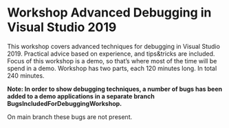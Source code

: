 # Workshop Advanced Debugging in Visual Studio 2019
This workshop covers advanced techniques for debugging in Visual Studio 2019. Practical advice based on experience, and tips&tricks are included.
Focus of this workshop is a demo, so that’s where most of the time will be spend in a demo.
Workshop has two parts, each 120 minutes long. In total 240 minutes.

**Note:
In order to show debugging techniques, a number of bugs has been added to a demo applications in a separate branch BugsIncludedForDebuggingWorkshop.**

On main branch these bugs are not present.
